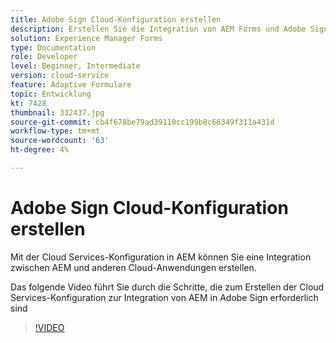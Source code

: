 ```yaml
---
title: Adobe Sign Cloud-Konfiguration erstellen
description: Erstellen Sie die Integration von AEM Forms und Adobe Sign mithilfe der Cloud Services-Konfiguration.
solution: Experience Manager Forms
type: Documentation
role: Developer
level: Beginner, Intermediate
version: cloud-service
feature: Adaptive Formulare
topic: Entwicklung
kt: 7428
thumbnail: 332437.jpg
source-git-commit: cb4f678be79ad39110cc199b8c66349f311a431d
workflow-type: tm+mt
source-wordcount: '63'
ht-degree: 4%

---
```


# Adobe Sign Cloud-Konfiguration erstellen

Mit der Cloud Services-Konfiguration in AEM können Sie eine Integration zwischen AEM und anderen Cloud-Anwendungen erstellen.

Das folgende Video führt Sie durch die Schritte, die zum Erstellen der Cloud Services-Konfiguration zur Integration von AEM in Adobe Sign erforderlich sind

>[!VIDEO](https://video.tv.adobe.com/v/332437?quality=12&learn=on)

